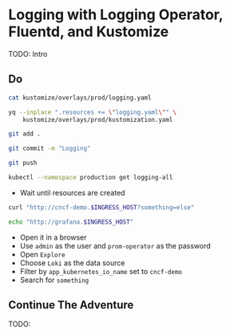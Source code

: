 # Logging with Logging Operator, Fluentd, and Kustomize

TODO: Intro

## Do

```bash
cat kustomize/overlays/prod/logging.yaml

yq --inplace ".resources += \"logging.yaml\"" \
    kustomize/overlays/prod/kustomization.yaml

git add .

git commit -m "Logging"

git push

kubectl --namespace production get logging-all
```

* Wait until resources are created

```sh
curl "http://cncf-demo.$INGRESS_HOST?something=else"

echo "http://grafana.$INGRESS_HOST"
```

* Open it in a browser
* Use `admin` as the user and `prom-operator` as the password
* Open `Explore`
* Choose `Loki` as the data source
* Filter by `app_kubernetes_io_name` set to `cncf-demo`
* Search for `something`

## Continue The Adventure

TODO:
